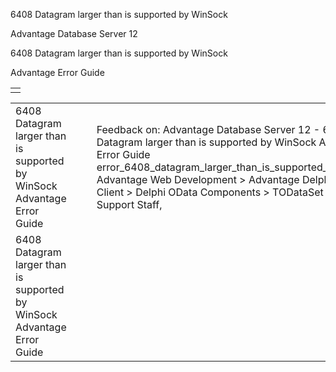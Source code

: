 6408 Datagram larger than is supported by WinSock




Advantage Database Server 12  

6408 Datagram larger than is supported by WinSock

Advantage Error Guide

|  |
| --- |
|  |

|  |  |  |  |  |
| --- | --- | --- | --- | --- |
| 6408 Datagram larger than is supported by WinSock  Advantage Error Guide |  |  | Feedback on: Advantage Database Server 12 - 6408 Datagram larger than is supported by WinSock Advantage Error Guide error\_6408\_datagram\_larger\_than\_is\_supported\_by\_winsock Advantage Web Development > Advantage Delphi OData Client > Delphi OData Components > TODataSet / Dear Support Staff, |  |
| 6408 Datagram larger than is supported by WinSock  Advantage Error Guide |  |  |  |  |